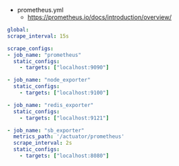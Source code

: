 

* prometheus.yml
  * https://prometheus.io/docs/introduction/overview/
```yml 
global:
scrape_interval: 15s

scrape_configs:
- job_name: "prometheus"
  static_configs:
    - targets: ["localhost:9090"]

- job_name: "node_exporter"
  static_configs:
    - targets: ["localhost:9100"]

- job_name: "redis_exporter"
  static_configs:
    - targets: ["localhost:9121"]

- job_name: "sb_exporter"
  metrics_path: '/actuator/prometheus'
  scrape_interval: 2s
  static_configs:
    - targets: ["localhost:8080"]
```
